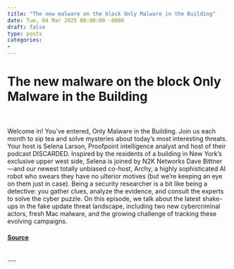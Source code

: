 ```yaml
---
title: "The new malware on the block Only Malware in the Building"
date: Tue, 04 Mar 2025 08:00:00 -0000
draft: false
type: posts
categories: 
- 
---
```

# The new malware on the block Only Malware in the Building

<br/>

<br/>
Welcome in! You’ve entered, Only Malware in the Building. Join us each month to sip tea and solve mysteries about today’s most interesting threats. Your host is Selena Larson, Proofpoint intelligence analyst and host of their podcast DISCARDED. Inspired by the residents of a building in New York’s exclusive upper west side, Selena is joined by N2K Networks Dave Bittner —and our newest totally unbiased co-host, Archy, a highly sophisticated AI robot who swears they have no ulterior motives (but we’re keeping an eye on them just in case). Being a security researcher is a bit like being a detective: you gather clues, analyze the evidence, and consult the experts to solve the cyber puzzle. On this episode, we talk about the latest shake-ups in the fake update threat landscape, including two new cybercriminal actors, fresh Mac malware, and the growing challenge of tracking these evolving campaigns.

#### [Source](https://thecyberwire.com/podcasts/only-malware-in-the-building/10/notes)

<br/>
---
